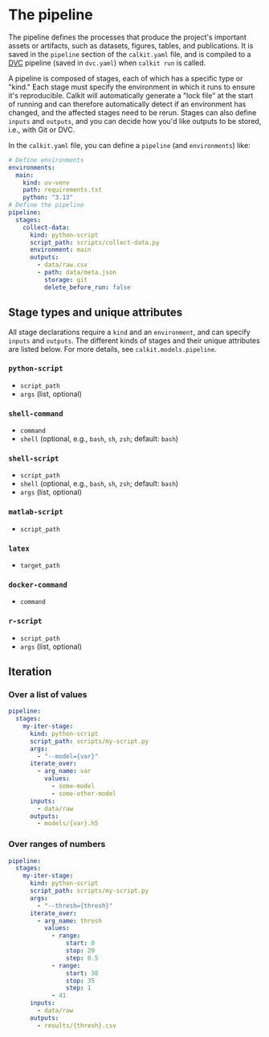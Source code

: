 # The pipeline

The pipeline
defines the processes that produce
the project's important assets or artifacts, such as datasets,
figures, tables, and publications.
It is saved in the `pipeline` section of the `calkit.yaml` file,
and is compiled to a [DVC](https://dvc.org) pipeline (saved in `dvc.yaml`)
when `calkit run` is called.

A pipeline is composed of stages,
each of which has a specific type or "kind."
Each stage must specify the environment in which it runs to ensure it's
reproducible.
Calkit will automatically generate a "lock file" at the start of running
and can therefore automatically detect if an environment has changed,
and the affected stages need to be rerun.
Stages can also define `inputs` and `outputs`,
and you can decide how you'd like outputs to be stored, i.e., with Git or DVC.

In the `calkit.yaml` file, you can define a `pipeline`
(and `environments`) like:

```yaml
# Define environments
environments:
  main:
    kind: uv-venv
    path: requirements.txt
    python: "3.13"
# Define the pipeline
pipeline:
  stages:
    collect-data:
      kind: python-script
      script_path: scripts/collect-data.py
      environment: main
      outputs:
        - data/raw.csv
        - path: data/meta.json
          storage: git
          delete_before_run: false
```

## Stage types and unique attributes

All stage declarations require a `kind` and an `environment`,
and can specify `inputs` and `outputs`.
The different kinds of stages and their unique attributes are listed below.
For more details, see `calkit.models.pipeline`.

### `python-script`

- `script_path`
- `args` (list, optional)

### `shell-command`

- `command`
- `shell` (optional, e.g., `bash`, `sh`, `zsh`; default: `bash`)

### `shell-script`

- `script_path`
- `shell` (optional, e.g., `bash`, `sh`, `zsh`; default: `bash`)
- `args` (list, optional)

### `matlab-script`

- `script_path`

### `latex`

- `target_path`

### `docker-command`

- `command`

### `r-script`

- `script_path`
- `args` (list, optional)

## Iteration

### Over a list of values

```yaml
pipeline:
  stages:
    my-iter-stage:
      kind: python-script
      script_path: scripts/my-script.py
      args:
        - "--model={var}"
      iterate_over:
        - arg_name: var
          values:
            - some-model
            - some-other-model
      inputs:
        - data/raw
      outputs:
        - models/{var}.h5
```

### Over ranges of numbers

```yaml
pipeline:
  stages:
    my-iter-stage:
      kind: python-script
      script_path: scripts/my-script.py
      args:
        - "--thresh={thresh}"
      iterate_over:
        - arg_name: thresh
          values:
            - range:
                start: 0
                stop: 20
                step: 0.5
            - range:
                start: 30
                stop: 35
                step: 1
            - 41
      inputs:
        - data/raw
      outputs:
        - results/{thresh}.csv
```
